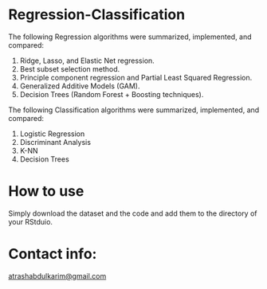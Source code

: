 # Regression-Classification

The following Regression algorithms were summarized, implemented, and compared:

1. Ridge, Lasso, and Elastic Net regression.
2. Best subset selection method.
3. Principle component regression and Partial Least Squared Regression.
4. Generalized Additive Models (GAM).
5. Decision Trees (Random Forest + Boosting techniques).

The following Classification algorithms were summarized, implemented, and compared:
1. Logistic Regression
2. Discriminant Analysis
3. K-NN
5. Decision Trees

# How to use
Simply download the dataset and the code and add them to the directory of your RStduio.

# Contact info:
atrashabdulkarim@gmail.com
